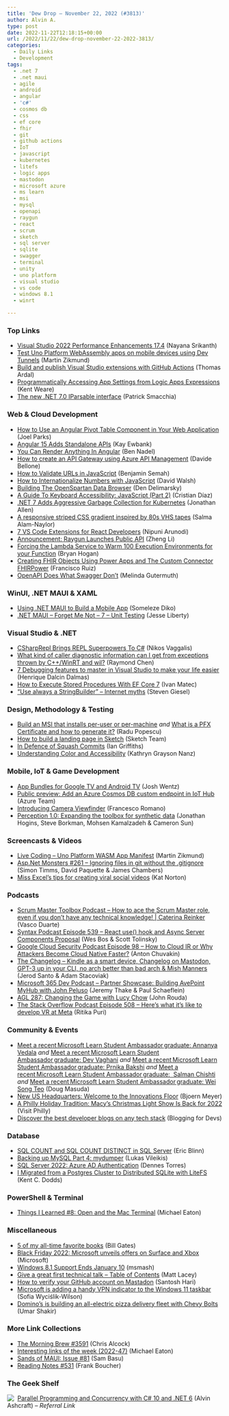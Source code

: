 ```yaml
---
title: 'Dew Drop – November 22, 2022 (#3813)'
author: Alvin A.
type: post
date: 2022-11-22T12:18:15+00:00
url: /2022/11/22/dew-drop-november-22-2022-3813/
categories:
  - Daily Links
  - Development
tags:
  - .net 7
  - .net maui
  - agile
  - android
  - angular
  - 'c#'
  - cosmos db
  - css
  - ef core
  - fhir
  - git
  - github actions
  - IoT
  - javascript
  - kubernetes
  - litefs
  - logic apps
  - mastodon
  - microsoft azure
  - ms learn
  - msi
  - mysql
  - openapi
  - raygun
  - react
  - scrum
  - sketch
  - sql server
  - sqlite
  - swagger
  - terminal
  - unity
  - uno platform
  - visual studio
  - vs code
  - windows 8.1
  - winrt

---
```

### <a name="top"></a>Top Links

  * <a href="https://devblogs.microsoft.com/visualstudio/visual-studio-2022-performance-enhancements-17-4/" target="_blank" rel="noopener">Visual Studio 2022 Performance Enhancements 17.4</a> (Nayana Srikanth)
  * <a href="https://blog.mzikmund.com/2022/11/test-uno-platform-webassembly-apps-on-mobile-devices-using-dev-tunnels/" target="_blank" rel="noopener">Test Uno Platform WebAssembly apps on mobile devices using Dev Tunnels</a> (Martin Zikmund)
  * <a href="https://blog.elmah.io/build-and-publish-visual-studio-extensions-with-github-actions/" target="_blank" rel="noopener">Build and publish Visual Studio extensions with GitHub Actions</a> (Thomas Ardal)
  * <a href="https://techcommunity.microsoft.com/t5/integrations-on-azure-blog/programmatically-accessing-app-settings-from-logic-apps/ba-p/3680407" target="_blank" rel="noopener">Programmatically Accessing App Settings from Logic Apps Expressions</a> (Kent Weare)
  * <a href="https://blog.ndepend.com/the-new-net-7-0-iparsable-interface/" target="_blank" rel="noopener">The new .NET 7.0 IParsable interface</a> (Patrick Smacchia)



### <a name="web"></a>Web & Cloud Development

  * <a href="https://www.grapecity.com/blogs/how-to-use-an-angular-pivot-table-component-in-your-web-application" target="_blank" rel="noopener">How to Use an Angular Pivot Table Component in Your Web Application</a> (Joel Parks)
  * <a href="http://www.i-programmer.info/news/167-javascript/15887-angular-15-adds-standalone-apis.html" target="_blank" rel="noopener">Angular 15 Adds Standalone APIs</a> (Kay Ewbank)
  * <a href="https://www.bennadel.com/blog/4357-you-can-render-anything-in-angular.htm" target="_blank" rel="noopener">You Can Render Anything In Angular</a> (Ben Nadel)
  * <a href="https://www.code4it.dev/blog/intro-azure-api-management" target="_blank" rel="noopener">How to create an API Gateway using Azure API Management</a> (Davide Bellone)
  * <a href="https://www.freecodecamp.org/news/how-to-validate-urls-in-javascript/" target="_blank" rel="noopener">How to Validate URLs in JavaScript</a> (Benjamin Semah)
  * <a href="https://davidwalsh.name/internationalize-numbers" target="_blank" rel="noopener">How to Internationalize Numbers with JavaScript</a> (David Walsh)
  * <a href="https://den.dev/blog/new-openspartan-data-browser/" target="_blank" rel="noopener">Building The OpenSpartan Data Browser</a> (Den Delimarsky)
  * <a href="https://smashingmagazine.com/2022/11/guide-keyboard-accessibility-javascript-part2/" target="_blank" rel="noopener">A Guide To Keyboard Accessibility: JavaScript (Part 2)</a> (Cristian Díaz)
  * <a href="https://www.infoq.com/news/2022/11/GCCollectionMode-Aggressive/?utm_campaign=infoq_content&utm_source=infoq&utm_medium=feed&utm_term=global" target="_blank" rel="noopener">.NET 7 Adds Aggressive Garbage Collection for Kubernetes</a> (Jonathan Allen)
  * <a href="https://whitep4nth3r.com/blog/responsive-striped-css-pattern-80s-vhs-tapes/" target="_blank" rel="noopener">A responsive striped CSS gradient inspired by 80s VHS tapes</a> (Salma Alam-Naylor)
  * <a href="https://www.syncfusion.com/blogs/post/7-vs-code-extensions-for-react-developers.aspx" target="_blank" rel="noopener">7 VS Code Extensions for React Developers</a> (Nipuni Arunodi)
  * <a href="https://raygun.com/blog/public-api-launch/" target="_blank" rel="noopener">Announcement: Raygun Launches Public API</a> (Zheng Li)
  * <a href="https://nodogmablog.bryanhogan.net/2022/11/forcing-the-lambda-service-to-warm-100-execution-environments-for-your-function/" target="_blank" rel="noopener">Forcing the Lambda Service to Warm 100 Execution Environments for your Function</a> (Bryan Hogan)
  * <a href="https://techcommunity.microsoft.com/t5/healthcare-and-life-sciences/creating-fhir-objects-using-power-apps-and-the-custom-connector/ba-p/3681252" target="_blank" rel="noopener">Creating FHIR Objects Using Power Apps and The Custom Connector FHIRPower</a> (Francisco Ruiz)
  * <a href="https://blog.postman.com/openapi-does-what-swagger-dont/" target="_blank" rel="noopener">OpenAPI Does What Swagger Don’t</a> (Melinda Gutermuth)



### <a name="silverlight"></a>WinUI, .NET MAUI & XAML

  * <a href="https://techcommunity.microsoft.com/t5/educator-developer-blog/using-net-maui-to-build-a-mobile-app/ba-p/3681059" target="_blank" rel="noopener">Using .NET MAUI to Build a Mobile App</a> (Someleze Diko)
  * <a href="https://jesseliberty.com/2022/11/21/net-maui-forget-me-not-7-unit-testing/" target="_blank" rel="noopener">.NET MAUI – Forget Me Not – 7 – Unit Testing</a> (Jesse Liberty)



### <a name="dotnet"></a>Visual Studio & .NET

  * <a href="http://www.i-programmer.info/news/89-net/15883-csharprepl-brings-repl-superpowers-to-c.html" target="_blank" rel="noopener">CSharpRepl Brings REPL Superpowers To C#</a> (Nikos Vaggalis)
  * <a href="https://devblogs.microsoft.com/oldnewthing/20221121-00/?p=107429" target="_blank" rel="noopener">What kind of caller diagnostic information can I get from exceptions thrown by C++/WinRT and wil?</a> (Raymond Chen)
  * <a href="https://intodot.net/7-debugging-features-to-master-in-visual-studio-to-make-your-life-easier/" target="_blank" rel="noopener">7 Debugging features to master in Visual Studio to make your life easier</a> (Henrique Dalcin Dalmas)
  * <a href="https://code-maze.com/efcore-execute-stored-procedures/" target="_blank" rel="noopener">How to Execute Stored Procedures With EF Core 7</a> (Ivan Matec)
  * <a href="https://steven-giesel.com/blogPost/480539f1-98ab-45bc-ba24-9ccec65b459a" target="_blank" rel="noopener">&#8220;Use always a StringBuilder&#8221; &#8211; Internet myths</a> (Steven Giesel)



### <a name="design"></a>Design, Methodology & Testing

  * <a href="https://www.advancedinstaller.com/per-user-per-machine-msi-installation.html" target="_blank" rel="noopener">Build an MSI that installs per-user or per-machine</a> _and_ <a href="https://www.advancedinstaller.com/what-is-pfx-certificate.html" target="_blank" rel="noopener">What is a PFX Certificate and how to generate it?</a> (Radu Popescu)
  * <a href="https://www.sketch.com/blog/how-to-design-a-landing-page/" target="_blank" rel="noopener">How to build a landing page in Sketch</a> (Sketch Team)
  * <a href="https://endjin.com/blog/2022/11/in-defence-of-squash-commits.html" target="_blank" rel="noopener">In Defence of Squash Commits</a> (Ian Griffiths)
  * <a href="https://www.telerik.com/blogs/understanding-color-accessibility" target="_blank" rel="noopener">Understanding Color and Accessibility</a> (Kathryn Grayson Nanz)



### <a name="mobile"></a>Mobile, IoT & Game Development

  * <a href="http://android-developers.googleblog.com/2022/11/app-bundles-for-google-tv-and-android-tv.html" target="_blank" rel="noopener">App Bundles for Google TV and Android TV</a> (Josh Wentz)
  * <a href="https://azure.microsoft.com/en-us/updates/iot-hub-cosmos-db-custom-endpoint/" target="_blank" rel="noopener">Public preview: Add an Azure Cosmos DB custom endpoint in IoT Hub</a> (Azure Team)
  * <a href="http://android-developers.googleblog.com/2022/11/introducing-camera-viewfinder.html" target="_blank" rel="noopener">Introducing Camera Viewfinder</a> (Francesco Romano)
  * <a href="https://blog.unity.com/technology/perception-open-source-toolbox-for-synthetic-data" target="_blank" rel="noopener">Perception 1.0: Expanding the toolbox for synthetic data</a> (Jonathan Hogins, Steve Borkman, Mohsen Kamalzadeh & Cameron Sun)



### <a name="videos"></a>Screencasts & Videos

  * <a href="http://www.youtube.com/watch?v=6rh4X9aAyuI" target="_blank" rel="noopener">Live Coding &#8211; Uno Platform WASM App Manifest</a> (Martin Zikmund)
  * <a href="http://www.youtube.com/watch?v=Tekm6OO_f9w" target="_blank" rel="noopener">Asp.Net Monsters #261 &#8211; Ignoring files in git without the .gitignore</a> (Simon Timms, David Paquette & James Chambers)
  * <a href="https://www.youtube.com/watch?v=gKZzZthaoEs&ab_channel=Microsoft365" target="_blank" rel="noopener">Miss Excel&#8217;s tips for creating viral social videos</a> (Kat Norton)



### <a name="podcasts"></a>Podcasts

  * <a href="https://scrummastertoolbox.libsyn.com/how-to-ace-the-scrum-master-role-even-if-you-dont-have-any-technical-knowledge-caterina-reinker" target="_blank" rel="noopener">Scrum Master Toolbox Podcast &#8211; How to ace the Scrum Master role, even if you don’t have any technical knowledge! | Caterina Reinker</a> (Vasco Duarte)
  * <a href="https://syntax.fm/show/539/react-use-hook-and-async-server-components-proposal" target="_blank" rel="noopener">Syntax Podcast Episode 539 &#8211; React use() hook and Async Server Components Proposal</a> (Wes Bos & Scott Tolinsky)
  * <a href="https://cloudsecuritypodcast.libsyn.com/ep98-how-to-cloud-ir-or-why-attackers-become-cloud-native-faster" target="_blank" rel="noopener">Google Cloud Security Podcast Episode 98 &#8211; How to Cloud IR or Why Attackers Become Cloud Native Faster?</a> (Anton Chuvakin)
  * <a href="https://changelog.com/podcast/news-2022-11-21" target="_blank" rel="noopener">The Changelog &#8211; Kindle as a smart device, Changelog on Mastodon, GPT-3 up in your CLI, no arch better than bad arch & Mish Manners</a> (Jerod Santo & Adam Stacoviak)
  * <a href="https://www.m365devpodcast.com/e/partner-showcase-building-avepoint-myhub-with-john-peluso/" target="_blank" rel="noopener">Microsoft 365 Dev Podcast &#8211; Partner Showcase: Building AvePoint MyHub with John Peluso</a> (Jeremy Thake & Paul Schaeflein)
  * <a href="https://www.ageekleader.com/agl-287-changing-the-game-with-lucy-chow/" target="_blank" rel="noopener">AGL 287: Changing the Game with Lucy Chow</a> (John Rouda)
  * <a href="https://stackoverflow.blog/2022/11/22/heres-what-its-like-to-develop-vr-at-meta-ep-508/" target="_blank" rel="noopener">The Stack Overflow Podcast Episode 508 &#8211; Here’s what it’s like to develop VR at Meta</a> (Ritika Puri)



### <a name="events"></a>Community & Events

  * <a href="https://techcommunity.microsoft.com/t5/student-developer-blog/meet-a-recent-microsoft-learn-student-ambassador-graduate/ba-p/3681290" target="_blank" rel="noopener">Meet a recent Microsoft Learn Student Ambassador graduate: Annanya Vedala</a> _and_ <a href="https://techcommunity.microsoft.com/t5/student-developer-blog/meet-a-recent-microsoft-learn-student-ambassador-graduate-dev/ba-p/3681298" target="_blank" rel="noopener">Meet a recent Microsoft Learn Student Ambassador graduate: Dev Vaghani</a> _and_ <a href="https://techcommunity.microsoft.com/t5/student-developer-blog/meet-a-recent-microsoft-learn-student-ambassador-graduate-prnika/ba-p/3681343" target="_blank" rel="noopener">Meet a recent Microsoft Learn Student Ambassador graduate: Prnika Bakshi</a> _and_ <a href="https://techcommunity.microsoft.com/t5/student-developer-blog/meet-a-recent-microsoft-learn-student-ambassador-graduate-salman/ba-p/3681350" target="_blank" rel="noopener">Meet a recent Microsoft Learn Student Ambassador graduate:&nbsp; Salman Chishti</a> _and_ <a href="https://techcommunity.microsoft.com/t5/student-developer-blog/meet-a-recent-microsoft-learn-student-ambassador-graduate-wei/ba-p/3681363" target="_blank" rel="noopener">Meet a recent Microsoft Learn Student Ambassador graduate: Wei Song Teo</a> (Doug Masuda)
  * <a href="https://www.textcontrol.com/blog/2022/11/21/new-us-headquarters-welcome-to-the-innovations-floor/" target="_blank" rel="noopener">New US Headquarters: Welcome to the Innovations Floor</a> (Bjoern Meyer)
  * <a href="https://www.visitphilly.com/things-to-do/events/holiday-light-show-at-macys-center-city/" target="_blank" rel="noopener">A Philly Holiday Tradition: Macy&#8217;s Christmas Light Show Is Back for 2022</a> (Visit Philly)
  * <a href="https://bloggingfordevs.com/trends/" target="_blank" rel="noopener">Discover the best developer blogs on any tech stack</a> (Blogging for Devs)



### <a name="sql"></a>Database

  * <a href="https://www.mssqltips.com/sqlservertip/7471/sql-count-distinct-sql-count-sql-server-examples/" target="_blank" rel="noopener">SQL COUNT and SQL COUNT DISTINCT in SQL Server</a> (Eric Blinn)
  * <a href="https://www.red-gate.com/simple-talk/blogs/backing-up-mysql-part-4-mydumper/" target="_blank" rel="noopener">Backing up MySQL Part 4: mydumper</a> (Lukas Vileikis)
  * <a href="https://www.red-gate.com/simple-talk/blogs/sql-server-2022-azure-ad-authentication/" target="_blank" rel="noopener">SQL Server 2022: Azure AD Authentication</a> (Dennes Torres)
  * <a href="https://kentcdodds.com/blog/i-migrated-from-a-postgres-cluster-to-distributed-sqlite-with-litefs" target="_blank" rel="noopener">I Migrated from a Postgres Cluster to Distributed SQLite with LiteFS</a> (Kent C. Dodds)



### <a name="ps"></a>PowerShell & Terminal

  * <a href="https://samestuffdifferentday.net/2022/11/21/things-i-learned-8/" target="_blank" rel="noopener">Things I Learned #8: Open and the Mac Terminal</a> (Michael Eaton)



### <a name="misc"></a>Miscellaneous

  * <a href="https://www.gatesnotes.com/About-Bill-Gates/Holiday-Books-2022" target="_blank" rel="noopener">5 of my all-time favorite books</a> (Bill Gates)
  * <a href="https://news.microsoft.com/en-gb/2022/11/21/black-friday-2022-microsoft-unveils-offers-on-surface-and-xbox/" target="_blank" rel="noopener">Black Friday 2022: Microsoft unveils offers on Surface and Xbox</a> (Microsoft)
  * <a href="https://tech.slashdot.org/story/22/11/21/1724232/windows-81-support-ends-january-10?utm_source=rss1.0mainlinkanon&utm_medium=feed" target="_blank" rel="noopener">Windows 8.1 Support Ends January 10</a> (msmash)
  * <a href="https://www.mrlacey.com/2022/11/give-great-first-technical-talk-table.html" target="_blank" rel="noopener">Give a great first technical talk &#8211; Table of Contents</a> (Matt Lacey)
  * <a href="https://santoshhari.wordpress.com/2022/11/21/how-to-verify-your-github-account-on-mastadon/" target="_blank" rel="noopener">How to verify your GitHub account on Mastadon</a> (Santosh Hari)
  * <a href="https://betanews.com/2022/11/22/microsoft-is-adding-a-handy-vpn-indicator-to-the-windows-11-taskbar/" target="_blank" rel="noopener">Microsoft is adding a handy VPN indicator to the Windows 11 taskbar</a> (Sofia Wyciślik-Wilson)
  * <a href="https://www.theverge.com/2022/11/21/23472002/dominos-chevy-bolt-ev-pizza-delivery-fleet-rollout" target="_blank" rel="noopener">Domino’s is building an all-electric pizza delivery fleet with Chevy Bolts</a> (Umar Shakir)



### <a name="links"></a>More Link Collections

  * <a href="https://blog.cwa.me.uk/2022/11/22/the-morning-brew-3591/" target="_blank" rel="noopener">The Morning Brew #3591</a> (Chris Alcock)
  * <a href="https://samestuffdifferentday.net/2022/11/21/Interesting-links-of-the-week-2022-47/" target="_blank" rel="noopener">Interesting links of the week (2022-47)</a> (Michael Eaton)
  * <a href="https://www.telerik.com/blogs/sands-maui-issue-81" target="_blank" rel="noopener">Sands of MAUI: Issue #81</a> (Sam Basu)
  * <a href="https://www.frankysnotes.com/2022/11/reading-notes-531.html" target="_blank" rel="noopener">Reading Notes #531</a> (Frank Boucher)



### <a name="shelf"></a>The Geek Shelf

<a href="https://www.amazon.com/dp/1803243678/?tag=amavin-20" target="_blank" rel="noopener"><img decoding="async" align="left" style="margin: 0px 4px 0px 0px; border: 0px currentcolor; border-image: none; float: left; display: inline; background-image: none;" src="https://m.media-amazon.com/images/I/417R2veENML._SS135_.jpg" border="0" /></a>&nbsp;<a href="https://www.amazon.com/dp/1803243678/?tag=amavin-20" target="_blank" rel="noopener">Parallel Programming and Concurrency with C# 10 and .NET 6</a> (Alvin Ashcraft) _&#8211; Referral Link_